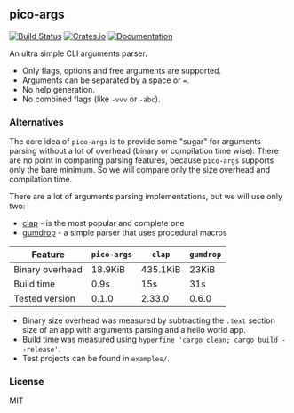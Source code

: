 ## pico-args
[![Build Status](https://travis-ci.org/RazrFalcon/pico-args.svg?branch=master)](https://travis-ci.org/RazrFalcon/pico-args)
[![Crates.io](https://img.shields.io/crates/v/pico-args.svg)](https://crates.io/crates/pico-args)
[![Documentation](https://docs.rs/pico-args/badge.svg)](https://docs.rs/pico-args)

An ultra simple CLI arguments parser.

- Only flags, options and free arguments are supported.
- Arguments can be separated by a space or `=`.
- No help generation.
- No combined flags (like `-vvv` or `-abc`).

### Alternatives

The core idea of `pico-args` is to provide some "sugar" for arguments parsing without
a lot of overhead (binary or compilation time wise).
There are no point in comparing parsing features, because `pico-args` supports
only the bare minimum. So we will compare only the size overhead and compilation time.

There are a lot of arguments parsing implementations, but we will use only two:

- [clap](https://crates.io/crates/clap) - is the most popular and complete one
- [gumdrop](https://crates.io/crates/gumdrop) - a simple parser that uses procedural macros

| Feature | `pico-args` | `clap` | `gumdrop` |
---|---|---|---
| Binary overhead | 18.9KiB | 435.1KiB | 23KiB |
| Build time | 0.9s | 15s | 31s |
| Tested version | 0.1.0 | 2.33.0 | 0.6.0 |

- Binary size overhead was measured by subtracting the `.text` section size of an app with
  arguments parsing and a hello world app.
- Build time was measured using `hyperfine 'cargo clean; cargo build --release'`.
- Test projects can be found in `examples/`.

### License

MIT
